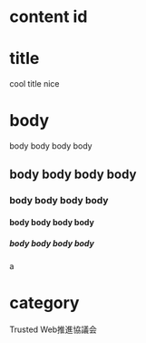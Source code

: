 # content id 

# title
cool title nice

# body
body body body body
## body body body body

### body body body body
#### body body body body
##### body body body body

a
# category
Trusted Web推進協議会
